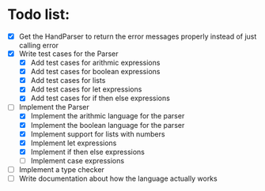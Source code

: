 # Todo list: 
- [x] Get the HandParser to return the error messages properly instead of just calling error 
- [x] Write test cases for the Parser
    - [x] Add test cases for arithmic expressions
    - [x] Add test cases for boolean expressions
    - [x] Add test cases for lists 
    - [x] Add test cases for let expressions 
    - [x] Add test cases for if then else expressions
- [ ] Implement the Parser
    - [x] Implement the arithmic language for the parser
    - [x] Implement the boolean language for the parser
    - [x] Implement support for lists with numbers
    - [x] Implement let expressions
    - [x] Implement if then else expressions
    - [ ] Implement case expressions
- [ ] Implement a type checker
- [ ] Write documentation about how the language actually works